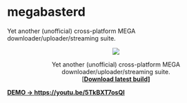 # megabasterd
Yet another (unofficial) cross-platform MEGA downloader/uploader/streaming suite.

<p align="center"><img src="https://raw.githubusercontent.com/tonikelope/megabasterd/master/src/main/resources/images/mbasterd_logo_git.png"></p>
<p align="center">Yet another (unofficial) cross-platform MEGA downloader/uploader/streaming suite.<br>[<a href="https://mega.nz/#F!lYsRWaQB!uVhntmyKcVECRaOxAbcL4A"><b>Download latest build]</p>

DEMO -> https://youtu.be/5TkBXT7osQI

